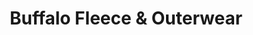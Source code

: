 ---
title: "Buffalo Fleece & Outerwear"
url: /buffalo/buffalo-fleece-and-outerwear/
shop: clothes
---
